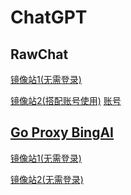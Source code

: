 # ChatGPT

## RawChat
[镜像站1(无需登录)](https://sharedchat.cn/shared.html)

[镜像站2(搭配账号使用)](https://chat.rawchat.cc) [账号](http://gpt.oooai.top/)

## [Go Proxy BingAI](https://www.b1ng.chat/)
[镜像站1(无需登录)](https://bing.techshrimp.cloudns.ch/)

[镜像站2(无需登录)](https://bing.tech-shrimp.com/)
